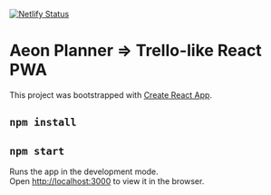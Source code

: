 [![Netlify Status](https://api.netlify.com/api/v1/badges/8c27057b-453e-4c9a-8462-e1c8b6acf3d3/deploy-status)](https://app.netlify.com/sites/aeonplanner/deploys)

# Aeon Planner => Trello-like React PWA

This project was bootstrapped with [Create React App](https://github.com/facebook/create-react-app).

## `npm install`

## `npm start`

Runs the app in the development mode.<br>
Open [http://localhost:3000](http://localhost:3000) to view it in the browser.
